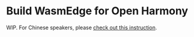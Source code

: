 # Build WasmEdge for Open Harmony

WIP. For Chinese speakers, please [check out this instruction](https://github.com/WasmEdge/WasmEdge/blob/master/utils/ohos/README-zh.md).
